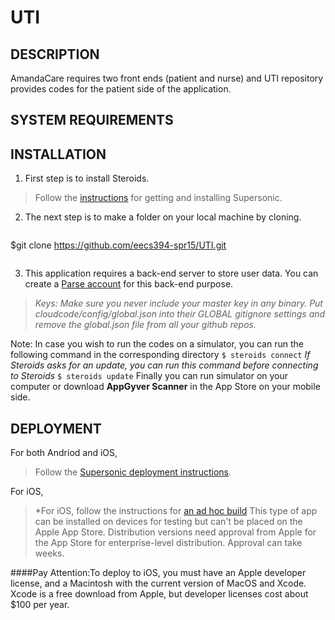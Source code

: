 # UTI

## DESCRIPTION
AmandaCare requires two front ends (patient and nurse) and UTI repository provides codes for the patient side of the application.

## SYSTEM REQUIREMENTS


## INSTALLATION

1. First step is to install Steroids.
>Follow the [instructions](https://academy.appgyver.com/installwizard/steps#/home) for getting and installing Supersonic.

2. The next step is to make a folder on your local machine by cloning.
>```bash
$git clone https://github.com/eecs394-spr15/UTI.git
>```
3. This application requires a back-end server to store user data. You can create a [Parse account](https://www.parse.com/signup) for this back-end purpose.

  >*Keys: Make sure you never include your master key in any binary. Put cloudcode/config/global.json into their GLOBAL gitignore settings and remove the global.json file from all your github repos.*


Note: In case you wish to run the codes on a simulator, you can run the following command in the corresponding directory
`$ steroids connect`
*If Steroids asks for an update, you can run this command before connecting to Steroids*
`$ steroids update`
 Finally you can run simulator on your computer or download **AppGyver Scanner** in the App Store on your mobile side.



## DEPLOYMENT

For both Andriod and iOS,
>Follow the [Supersonic deployment instructions](http://docs.appgyver.com/tooling/build-service/build-settings/deploying-to-cloud/).

For iOS, 
>*For iOS, follow the instructions for [an ad hoc build](http://docs.appgyver.com/tooling/build-service/build-settings/building-a-debug-build/) This type of app can be installed on devices for testing but can't be placed on the Apple App Store. Distribution versions need approval from Apple for the App Store for enterprise-level distribution. Approval can take weeks.

####Pay Attention:To deploy to iOS, you must have an Apple developer license, and a Macintosh with the current version of MacOS and Xcode. Xcode is a free download from Apple, but developer licenses cost about $100 per year.

